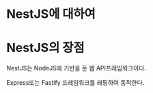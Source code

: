 # NestJS에 대하여

# NestJS의 장점
NestJS는 NodeJS에 기반을 둔 웹 API프레임워크이다.

Express또는 Fastify 프레임워크를 래핑하여 동작한다.